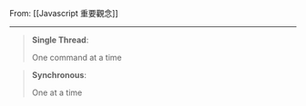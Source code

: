 From: [[Javascript 重要觀念]]

---

> **Single Thread**:
> 
> One command at a time
> 
  

> **Synchronous**:
> 
> One at a time